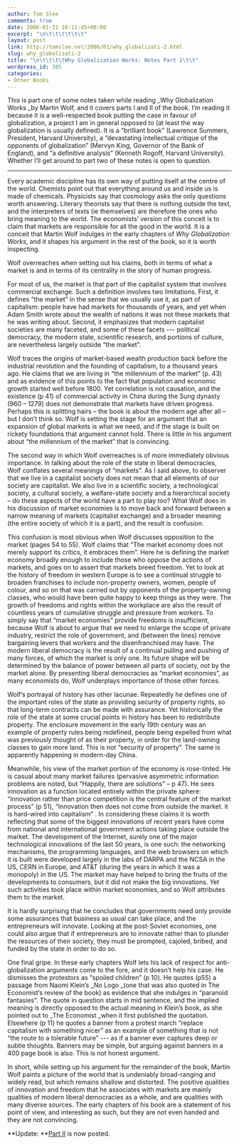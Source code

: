 ```yaml
---
author: Tom Slee
comments: true
date: 2006-01-31 16:11:45+00:00
excerpt: "\n\t\t\t\t\t\t"
layout: post
link: http://tomslee.net/2006/01/why_globalizati-2.html
slug: why_globalizati-2
title: "\n\t\t\t\tWhy Globalization Works: Notes Part 1\t\t"
wordpress_id: 385
categories:
- Other Books
---
```



				

This is part one of some notes taken while reading _Why
Globalization Works _by Martin Wolf, and it covers parts I and II of the book.
I’m reading it because it is a well-respected book putting the case in
favour of globalization, a project I am in general opposed to (at least the way
globalization is usually defined). It is a “brilliant book” (Lawrence
Summers, President, Harvard University), a “devastating intellectual critique
of the opponents of globalization” (Mervyn King, Governor of the Bank of
England), and “a definitive analysis” (Kenneth Rogoff, Harvard University).
Whether I’ll get around to part two of these notes is open to question.




* * *




Every academic discipline has its own way of putting itself
at the centre of the world. Chemists point out that everything around us and
inside us is made of chemicals. Physicists say that cosmology asks the only
questions worth answering. Literary theorists say that there is nothing outside
the text, and the interpreters of texts (ie themselves) are therefore the ones
who bring meaning to the world. The economists’ version of this conceit is to
claim that markets are responsible for all the good in the world. It is a
conceit that Martin Wolf indulges in the early chapters of _Why Globalization
Works_, and it shapes his argument in the rest of the book, so it is worth
inspecting. 




Wolf overreaches when setting out his claims, both in terms
of what a market is and in terms of its centrality in the story of human
progress. 




For most of us, the market is that part of the capitalist
system that involves commercial exchange. Such a definition involves two
limitations. First, it defines “the market” in the sense that we usually use
it, as part of capitalism: people have had markets for thousands of years, and
yet when Adam Smith wrote about the wealth of nations it was not these markets
that he was writing about. Second, it emphasizes that modern capitalist
societies are many faceted, and some of these facets --- political democracy,
the modern state, scientific research, and portions of culture, are
nevertheless largely outside “the market”.




Wolf traces the origins of market-based wealth production
back before the industrial revolution and the founding of capitalism, to a
thousand years ago. He claims that we are living in “the millennium of the
market” (p. 43) and as evidence of this points to the fact that population and
economic growth started well before 1800. Yet correlation is not causation, and
the existence (p 41) of commercial activity in China during the Sung dynasty
(960 – 1279) does not demonstrate that markets have driven progress. Perhaps
this is splitting hairs – the book is about the modern age after all – but I
don’t think so. Wolf is setting the stage for an argument that an expansion of
global markets is what we need, and if the stage is built on rickety
foundations that argument cannot hold. There is little in his argument about
“the millennium of the market” that is convincing.




The second way in which Wolf overreaches is of more
immediately obvious importance. In talking about the role of the state in
liberal democracies, Wolf conflates several meanings of “markets”. As I said
above, to observer that we live in a capitalist society does not mean that all
elements of our society are capitalist. We also live in a scientific society, a
technological society, a cultural society, a welfare-state society and a
hierarchical society – do these aspects of the world have a part to play too?
What Wolf does in his discussion of market economies is to move back and
forward between a narrow meaning of markets (capitalist exchange) and a broader
meaning (the entire society of which it is a part), and the result is
confusion.




This confusion is most obvious when Wolf discusses
opposition to the market (pages 54 to 55). Wolf claims that “The market economy
does not merely support its critics, it embraces them”. Here he is defining the
market economy broadly enough to include those who oppose the actions of
markets, and goes on to assert that markets breed freedom. Yet to look at the
history of freedom in western Europe is to see a continual struggle to broaden
franchises to include non-property owners, women, people of colour, and so on
that was carried out by opponents of the property-owning classes, who would
have been quite happy to keep things as they were. The growth of freedoms and
rights within the workplace are also the result of countless years of
cumulative struggle and pressure from workers. To simply say that “market
economies” provide freedoms is insufficient, because Wolf is about to argue
that we need to enlarge the scope of private industry, restrict the role of
government, and (between the lines) remove bargaining levers that workers and
the disenfranchised may have. The modern liberal democracy is the result of a
continual pulling and pushing of many forces, of which the market is only one.
Its future shape will be determined by the balance of power between all parts
of society, not by the market alone. By presenting liberal democracies as
“market economies”, as many economists do, Wolf underplays importance of those
other forces.




Wolf’s portrayal of history has other lacunae. Repeatedly he
defines one of the important roles of the state as providing security of
property rights, so that long-term contracts can be made with assurance. Yet
historically the role of the state at some crucial points in history has been
to redistribute property. The enclosure movement in the early 19th
century was an example of property rules being redefined, people being expelled
from what was previously thought of as their property, in order for the
land-owning classes to gain more land. This is not “security of property”. The
same is apparently happening in modern-day China.




Meanwhile, his view of the market portion of the economy is
rose-tinted. He is casual about many market failures (pervasive asymmetric
information problems are noted, but “Happily, there are solutions” – p 47). He
sees innovation as a function located entirely within the private sphere: “innovation
rather than price competition is the central feature of the market process” (p
51), “Innovation then does not come from outside the market. it is hard-wired
into capitalism” . In considering these claims it is worth reflecting that some
of the biggest innovations of recent years have come from national and
international government actions taking place outside the market. The
development of the Internet, surely one of the major technological innovations
of the last 50 years, is one such: the networking mechanisms, the programming
languages, and the web browsers on which it is built were developed largely in
the labs of DARPA and the NCSA in the US, CERN in Europe, and AT&T (during
the years in which it was a monopoly) in the US. The market may have helped to
bring the fruits of the developments to consumers, but it did not make the big
innovations. Yet such activities took place within market economies, and so
Wolf attributes them to the market. 




It is hardly surprising that he concludes that governments
need only provide some assurances that business as usual can take place, and
the entrepreneurs will innovate. Looking at the post-Soviet economies, one
could also argue that if entrepreneurs are to innovate rather than to plunder
the resources of their society, they must be prompted, cajoled, bribed, and
funded by the state in order to do so.




One final gripe. In these early chapters Wolf lets his lack
of respect for anti-globalization arguments come to the fore, and it doesn’t
help his case. He dismisses the protestors as “spoiled children” (p 10). He
quotes (p55) a passage from Naomi Klein’s _No Logo _(one that was also
quoted in The Economist’s review of the book) as evidence that she indulges in
“paranoid fantasies”. The quote in question starts in mid sentence, and the
implied meaning is directly opposed to the actual meaning in Klein’s book, as
she pointed out to _The Economist _when it first published the quotation.
Elsewhere (p 11) he quotes a banner from a protest march “replace capitalism
with something nicer” as an example of something that is not “the route to a
tolerable future” --- as if a banner ever captures deep or subtle thoughts.
Banners may be simple, but arguing against banners in a 400 page book is also.
This is not honest argument.




In short, while setting up his argument for the remainder of
the book, Martin Wolf paints a picture of the world that is undeniably
broad-ranging and widely read, but which remains shallow and distorted. The
positive qualities of innovation and freedom that he associates with markets
are mainly qualities of modern liberal democracies as a whole, and are
qualities with many diverse sources. The early chapters of his book are a
statement of his point of view, and interesting as such, but they are not even
handed and they are not convincing.







**Update: **[Part II](http://whimsley.typepad.com/whimsley/2006/02/why_globalizati.html) is now posted.[ ](http://whimsley.typepad.com/whimsley/2006/02/why_globalizati.html)


		
